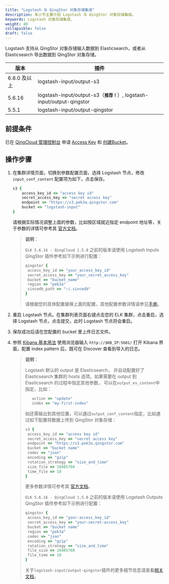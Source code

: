 ```yaml
---
title: "Logstash 与 QingStor 对象存储集成"
description: 本小节主要介绍 Logstash 与 QingStor 对象存储集成。
keywords: Logstash 对象存储集成,
weight: 40
collapsible: false
draft: false
---
```


Logstash 支持从 QingStor 对象存储输入数据到 Elasticsearch，或者从 Elasticsearch 导出数据到 QingStor 对象存储。

| 版本 | 插件
| - | -
| 6.8.0 及以上 | logstash-input/output-s3
| 5.6.16 | logstash-input/output-s3（**`推荐！`**）, logstash-input/output-qingstor
| 5.5.1 | logstash-input/output-qingstor

## 前提条件

已在 [QingCloud 管理控制台](https://console.qingcloud.com/login) 申请 [Access Key](https://console.qingcloud.com/access_keys/) 和 [创建Bucket](https://docs.qingcloud.com/qingstor/guide/bucket_manage.html#%E5%88%9B%E5%BB%BA-bucket)。

## 操作步骤

1. 在集群详情页面，切换到参数配置页面，选择 Logstash 节点，修改 `input_conf_content` 配置项为如下，点击保存。

   ```ruby
   s3 {
       access_key_id => "access key id"
       secret_access_key => "secret access key"
       endpoint => "https://s3.pek3a.qingstor.com"
       bucket => "logstash-input"
   }
   ```

   请根据实际情况调整上面的参数，比如按区域就近指定 endpoint 地址等，关于参数的详情可参考其 [官方文档](https://www.elastic.co/guide/en/logstash/6.7/plugins-inputs-s3.html)。

   > **说明**：
   >
   > `ELK 5.6.16 - QingCloud 1.5.0` 之前的版本请使用 Logstash Inputs QingStor 插件参考如下示例进行配置：
   >
   > ```ruby
   > qingstor {
   >  access_key_id => "your_access_key_id"
   >  secret_access_key => "your_secret_access_key"
   >  bucket => "bucket_name"
   >  region => "pek3a"
   >  sincedb_path => "~/.sincedb"
   > }
   > ```
   >
   > 请根据您的具体配置替换上面的配置，其他配置参数详情请参见[手册](https://github.com/yunify/logstash-output-qingstor/blob/master/docs/index.asciidoc)。

2. 重启 Logstash 节点。在集群列表页面右键点击您的 ELK 集群，点击重启，选择 Logstash 节点，点击提交，此时 Logstash 节点将会重启。

3. 保存成功后请在您配置的 bucket 里上传日志文件。

4. 参照 [Kibana 基本用法](#kibana-intro) 使用浏览器输入 `http://$KB_IP:5601/` 打开 Kibana 界面，配置 index pattern 后，既可在 Discover 查看到导入的日志。

   > **说明**：
   >
   > Logstash 默认的 output 是 Elasticsearch， 并自动配置好了 Elasticsearch 集群的 hosts 选项。如果需要在 output 到 Elasticsearch 的过程中指定其他参数， 可以在`output_es_content`中指定，比如：
   >
   > ```ruby
   > 	action => "update"
   > 	index => "my-first-index"
   > ```
   >
   > 如还需输出到其他位置，可以通过`output_conf_content`指定，比如通过如下配置将数据上传到 QingStor 对象存储：
   >
   > ```ruby
   > s3 {
   >  access_key_id => "access key id"
   >  secret_access_key => "secret access key"
   >  endpoint => "https://s3.pek3a.qingstor.com"
   >  bucket => "bucket name"
   >  codec => "json"
   >  encoding => "gzip"
   >  rotation_strategy => "size_and_time"
   >  size_file => 10485760
   >  time_file => 10
   > }
   > ```
   >
   > 更多参数详情可参考其 [官方文档](https://www.elastic.co/guide/en/logstash/6.7/plugins-outputs-s3.html)。
   >
   > `ELK 5.6.16 - QingCloud 1.5.0` 之前的版本请使用 Logstash Outputs QingStor 插件参考如下示例进行配置：
   >
   > ```ruby
   > qingstor {
   >  access_key_id => "your-access_key_id"
   >  secret_access_key => "your-secret-access_key"
   >  bucket => "bucket name"
   >  region => "pek3a"
   >  codec => "json"
   >  encoding => "gzip"
   >  rotation_strategy => "size_and_time"
   >  file_size => 10485760
   >  file_time => 10
   > }
   > ```
   >
   > 关于`logstash-input/output-qingstor`插件的更多细节信息请查看[相关文档](https://docs.qingcloud.com/qingstor/third_party_integration/index.html)。

